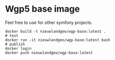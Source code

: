 # Wgp5 base image

Feel free to use for other symfony projects.


```
docker build -t nieuwlandgeo/wgp-base:latest .
# test
docker run -it nieuwlandgeo/wgp-base:latest bash
# publish
docker login
docker push nieuwlandgeo/wgp-base:latest
```
